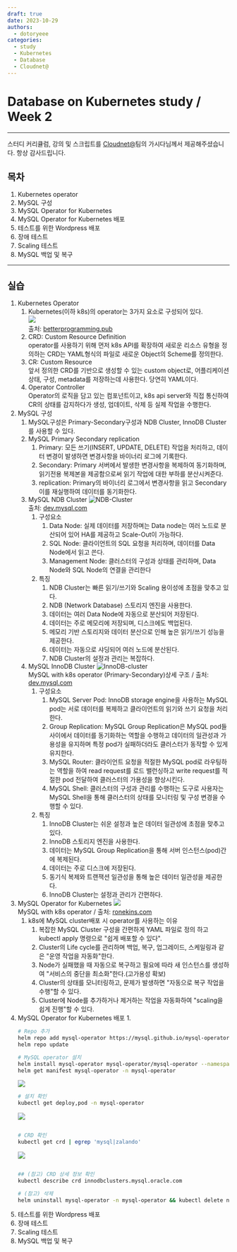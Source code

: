 ```yaml
---
draft: true
date: 2023-10-29
authors:
  - dotoryeee
categories:
  - study
  - Kubernetes
  - Database
  - Cloudnet@
---
```

# Database on Kubernetes study / Week 2
---
스터디 커리큘럼, 강의 및 스크립트를 [Cloudnet@](http://gasidaseo.notion.site/gasidaseo/CloudNet-Blog-c9dfa44a27ff431dafdd2edacc8a1863)팀의 가시다님께서 제공해주셨습니다. 항상 감사드립니다.

## 목차
1. Kubernetes operator
2. MySQL 구성
3. MySQL Operator for Kubernetes
4. MySQL Operator for Kubernetes 배포
5. 테스트를 위한 Wordpress 배포
6. 장애 테스트
7. Scaling 테스트
8. MySQL 백업 및 복구

<!-- more -->

---
## 실습
1. Kubernetes Operator
    1. Kubernetes(이하 k8s)의 operator는 3가지 요소로 구성되어 있다.<br>
    ![](./doik2/crd-cd-operator.webp)<br>출처: [betterprogramming.pub](https://betterprogramming.pub/write-tests-for-your-kubernetes-operator-d3d6a9530840)
    2. CRD: Custom Resource Definition<br> operator를 사용하기 위해 먼저 k8s API를 확장하여 새로운 리소스 유형을 정의하는 CRD는 YAML형식의 파일로 새로운 Object의 Scheme를 정의한다.
    3. CR: Custom Resource<br> 앞서 정의한 CRD를 기반으로 생성할 수 있는 custom object로, 어플리케이션 상태, 구성, metadata를 저장하는데 사용한다. 당연히 YAML이다.
    4. Operator Controller<br> Operator의 로직을 담고 있는 컴포넌트이고, k8s api server와 직접 통신하여 CR의 상태를 감지하다가 생성, 업데이트, 삭제 등 실제 작업을 수행한다.
2. MySQL 구성
    1. MySQL구성은 Primary-Secondary구성과 NDB Cluster, InnoDB Cluster를 사용할 수 있다.
    2. MySQL Primary Secondary replication
        1. Primary: 모든 쓰기(INSERT, UPDATE, DELETE) 작업을 처리하고, 데이터 변경이 발생하면 변경사항을 바이너리 로그에 기록한다.
        2. Secondary: Primary 서버에서 발생한 변경사항을 복제하여 동기화하며, 읽기전용 복제본을 제공함으로써 읽기 작업에 대한 부하를 분산시켜준다.
        3. replication: Primary의 바이너리 로그에서 변경사항을 읽고 Secondary 이를 재실행하여 데이터를 동기화한다.
    3. MySQL NDB Cluster
        ![NDB-Cluster](./doik2/ndb-cluster.png)<br> 출처: [dev.mysql.com](https://dev.mysql.com/doc/refman/8.0/en/mysql-cluster-overview.html)
        1. 구성요소
            1. Data Node: 실제 데이터를 저장하며는 Data node는 여러 노드로 분산되어 있어 HA를 제공하고 Scale-Out이 가능하다.
            2. SQL Node: 클라이언트의 SQL 요청을 처리하며, 데이터를 Data Node에서 읽고 쓴다.
            3. Management Node: 클러스터의 구성과 상태를 관리하며, Data Node와 SQL Node의 연결을 관리한다
        2. 특징
            1. NDB Cluster는 빠른 읽기/쓰기와 Scaling 용이성에 초점을 맞추고 있다.
            2. NDB (Network Database) 스토리지 엔진을 사용한다.
            3. 데이터는 여러 Data Node에 자동으로 분산되어 저장된다.
            4. 데이터는 주로 메모리에 저장되며, 디스크에도 백업된다.
            5. 메모리 기반 스토리지와 데이터 분산으로 인해 높은 읽기/쓰기 성능을 제공한다.
            6. 데이터는 자동으로 샤딩되어 여러 노드에 분산된다.
            7. NDB Cluster의 설정과 관리는 복잡하다.
    4. MySQL InnoDB Cluster
        ![InnoDB-cluster](./doik2/mysql-operator-architecture-2.png)<br>MySQL with k8s operator (Primary-Secondary)상세 구조 / 출처: [dev.mysql.com](https://dev.mysql.com/doc/mysql-operator/en/mysql-operator-introduction.html)
        1. 구성요소
            1. MySQL Server Pod: InnoDB storage engine을 사용하는 MySQL pod는 서로 데이터를 복제하고 클라이언트의 읽기와 쓰기 요청을 처리한다.
            2. Group Replication: MySQL Group Replication은 MySQL pod들 사이에서 데이터를 동기화하는 역할을 수행하고 데이터의 일관성과 가용성을 유지하며 특정 pod가 실패하더라도 클러스터가 동작할 수 있게 유지한다.
            3. MySQL Router: 클라이언트 요청을 적절한 MySQL pod로 라우팅하는 역할을 하여 read request를 로드 밸런싱하고 write request를 적절한 pod 전달하여 클러스터의 가용성을 향상시킨다.
            4. MySQL Shell: 클러스터의 구성과 관리를 수행하는 도구로 사용자는 MySQL Shell을 통해 클러스터의 상태를 모니터링 및 구성 변경을 수행할 수 있다.
        2. 특징
            1. InnoDB Cluster는 쉬운 설정과 높은 데이터 일관성에 초점을 맞추고 있다.
            2. InnoDB 스토리지 엔진을 사용한다.
            3. 데이터는 MySQL Group Replication을 통해 서버 인스턴스(pod)간에 복제된다.
            4. 데이터는 주로 디스크에 저장된다.
            5. 동기식 복제와 트랜잭션 일관성을 통해 높은 데이터 일관성을 제공한다.
            6. InnoDB Cluster는 설정과 관리가 간편하다.
3. MySQL Operator for Kubernetes
    ![](./doik2/mysql-operator-architecture.jpg)<br>MySQL with k8s operator / 출처: [ronekins.com](https://ronekins.com/2021/08/31/getting-started-with-the-oracle-mysql-kubernetes-operator-and-portworx/)
    1. k8s에 MySQL cluster배포 시 operator를 사용하는 이유
        1. 복잡한 MySQL Cluster 구성을 간편하게 YAML 파일로 정의 하고 kubectl apply 명령으로 "쉽게 배포할 수 있다".
        2. Cluster의 Life cycle를 관리하며 백업, 복구, 업그레이드, 스케일링과 같은 "운영 작업을 자동화"한다.
        3. Node가 실패했을 때 자동으로 복구하고 필요에 따라 새 인스턴스를 생성하여 "서비스의 중단을 최소화"한다.(고가용성 확보)
        4. Cluster의 상태를 모니터링하고, 문제가 발생하면 "자동으로 복구 작업을 수행"할 수 있다.
        5. Cluster에 Node를 추가하거나 제거하는 작업을 자동화하여 "scaling을 쉽게 진행"할 수 있다.
4. MySQL Operator for Kubernetes 배포
    1. 
    ```sh 
    # Repo 추가
    helm repo add mysql-operator https://mysql.github.io/mysql-operator/
    helm repo update

    # MySQL operator 설치 
    helm install mysql-operator mysql-operator/mysql-operator --namespace mysql-operator --create-namespace --version 2.0.12
    helm get manifest mysql-operator -n mysql-operator
    ```
    ![](./doik2/2023-10-29%2009%2012%2048.png)
    ```sh
    # 설치 확인
    kubectl get deploy,pod -n mysql-operator
    ```
    ![](./doik2/2023-10-29%2009%2016%2035.png)
    ```sh

    # CRD 확인
    kubectl get crd | egrep 'mysql|zalando'
    ```
    ![](./doik2/2023-10-29%2009%2017%2035.png)
    ```sh

    ## (참고) CRD 상세 정보 확인
    kubectl describe crd innodbclusters.mysql.oracle.com

    # (참고) 삭제
    helm uninstall mysql-operator -n mysql-operator && kubectl delete ns mysql-operator
    ```
5. 테스트를 위한 Wordpress 배포
6.  장애 테스트
7.  Scaling 테스트
8.  MySQL 백업 및 복구
